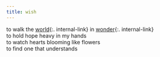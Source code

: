 ```yaml
---
title: wish
---
```


to walk the [world](/earth){:. internal-link} in [wonder](/wonder){:. internal-link}  
to hold hope heavy in my hands  
to watch hearts blooming like flowers  
to find one that understands  
